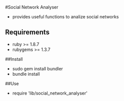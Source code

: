 #Social Network Analyser

 * provides useful functions to analize social networks

## Requirements

 * ruby >= 1.8.7
 * rubygems >= 1.3.7

##Install

 * sudo gem install bundler
 * bundle install

##Use

 * require 'lib/social_network_analyser'

